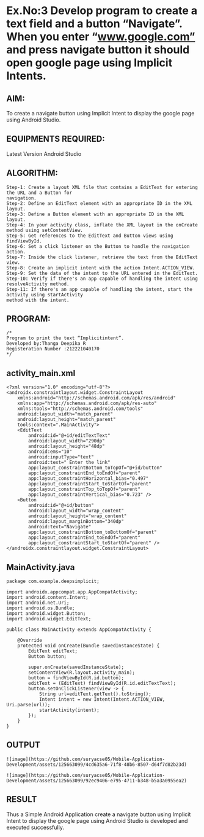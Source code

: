 # Ex.No:3 Develop program to create a text field and a button “Navigate”. When you enter “www.google.com” and press navigate button it should open google page using Implicit Intents.


## AIM:

To create a navigate button using Implicit Intent to display the google page using Android Studio.

## EQUIPMENTS REQUIRED:

Latest Version Android Studio

## ALGORITHM:
```
Step-1: Create a layout XML file that contains a EditText for entering the URL and a Button for
navigation.
Step-2: Define an EditText element with an appropriate ID in the XML layout.
Step-3: Define a Button element with an appropriate ID in the XML layout.
Step-4: In your activity class, inflate the XML layout in the onCreate method using setContentView.
Step-5: Get references to the EditText and Button views using findViewById.
Step-6: Set a click listener on the Button to handle the navigation action.
Step-7: Inside the click listener, retrieve the text from the EditText view.
Step-8: Create an implicit intent with the action Intent.ACTION_VIEW.
Step-9: Set the data of the intent to the URL entered in the EditText.
Step-10: Verify if there's an app capable of handling the intent using resolveActivity method.
Step-11: If there's an app capable of handling the intent, start the activity using startActivity
method with the intent.
```


## PROGRAM:
```
/*
Program to print the text “Implicitintent”.
Developed by:Thanga Deepika R
Registeration Number :212221040170
*/
```
## activity_main.xml
```
<?xml version="1.0" encoding="utf-8"?>
<androidx.constraintlayout.widget.ConstraintLayout
    xmlns:android="http://schemas.android.com/apk/res/android"
    xmlns:app="http://schemas.android.com/apk/res-auto"
    xmlns:tools="http://schemas.android.com/tools"
    android:layout_width="match_parent"
    android:layout_height="match_parent"
    tools:context=".MainActivity">
    <EditText
        android:id="@+id/editTextText"
        android:layout_width="290dp"
        android:layout_height="48dp"
        android:ems="10"
        android:inputType="text"
        android:text=" Enter the link"
        app:layout_constraintBottom_toTopOf="@+id/button"
        app:layout_constraintEnd_toEndOf="parent"
        app:layout_constraintHorizontal_bias="0.497"
        app:layout_constraintStart_toStartOf="parent"
        app:layout_constraintTop_toTopOf="parent"
        app:layout_constraintVertical_bias="0.723" />
    <Button
        android:id="@+id/button"
        android:layout_width="wrap_content"
        android:layout_height="wrap_content"
        android:layout_marginBottom="340dp"
        android:text="Navigate"
        app:layout_constraintBottom_toBottomOf="parent"
        app:layout_constraintEnd_toEndOf="parent"
        app:layout_constraintStart_toStartOf="parent" />
</androidx.constraintlayout.widget.ConstraintLayout>
```
## MainActivity.java
```
package com.example.deepsimplicit;

import androidx.appcompat.app.AppCompatActivity;
import android.content.Intent;
import android.net.Uri;
import android.os.Bundle;
import android.widget.Button;
import android.widget.EditText;

public class MainActivity extends AppCompatActivity {

    @Override
    protected void onCreate(Bundle savedInstanceState) {
        EditText editText;
        Button button;

        super.onCreate(savedInstanceState);
        setContentView(R.layout.activity_main);
        button = findViewById(R.id.button);
        editText = (EditText) findViewById(R.id.editTextText);
        button.setOnClickListener(view -> {
            String url=editText.getText().toString();
            Intent intent = new Intent(Intent.ACTION_VIEW, Uri.parse(url));
            startActivity(intent);
        });
    }
}
```

## OUTPUT
```
![image](https://github.com/suryacse05/Mobile-Application-Development/assets/125663099/4cd635a6-71f8-48b6-8507-d64f7d82b23d)
```
```
![image](https://github.com/suryacse05/Mobile-Application-Development/assets/125663099/92ec9406-e795-4711-b348-b5a3a0955ea2)
```



## RESULT
Thus a Simple Android Application create a navigate button using Implicit Intent to display the google page using Android Studio is developed and executed successfully.


